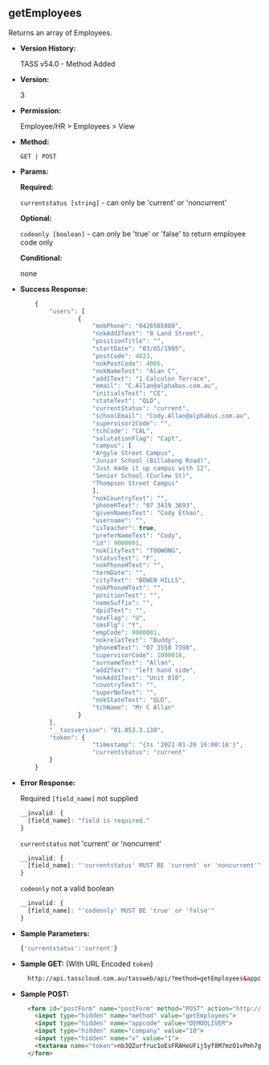 **getEmployees**
----
  Returns an array of Employees.

* **Version History:**

	TASS v54.0 - Method Added

* **Version:**

	3

* **Permission:**

   Employee/HR > Employees > View

* **Method:**

  `GET | POST`
  
*  **Params:**

   **Required:**
 
   `currentstatus [string]` - can only be 'current' or 'noncurrent'
   
   **Optional:**
 
   `codeonly [boolean]` - can only be 'true' or 'false' to return employee code only

   **Conditional:**

   none

* **Success Response:**
	
	```javascript
		{
			"users": [
					{
						"mobPhone": "0426505880",
						"nokAdd2Text": "8 Land Street",
						"positionTitle": "",
						"startDate": "03/05/1995",
						"postCode": 4023,
						"nokPostCode": 4066,
						"nokNameTest": "Alan C",
						"add1Text": "1 Calculon Terrace",
						"email": "C.Allan@alphabus.com.au",
						"initialsText": "CE",
						"stateText": "QLD",
						"currentStatus": "current",
						"schoolEmail": "Cody.Allan@alphabus.com.au",
						"supervisor2Code": "",
						"tchCode": "CAL",
						"salutationFlag": "Capt",
						"campus": [
						"Argyle Street Campus",
						"Junior School (Billabong Road)",
						"Just made it up campus with 12",
						"Senior School (Curlew St)",
						"Thompson Street Campus"
						],
						"nokCountryText": "",
						"phoneHText": "07 3419 3693",
						"givenNamesText": "Cody Ethan",
						"username": "",
						"isTeacher": true,
						"preferNameText": "Cody",
						"id": 9000001,
						"nokCityText": "TOOWONG",
						"statusText": "F",
						"nokPhoneHText": "",
						"termDate": "",
						"cityText": "BOWEN HILLS",
						"nokPhoneWText": "",
						"positionText": "",
						"nameSuffix": "",
						"dpidText": "",
						"sexFlag": "U",
						"smsFlg": "Y",
						"empCode": 9000001,
						"nokrelatText": "Buddy",
						"phoneWText": "07 3550 7398",
						"supervisorCode": 1000016,
						"surnameText": "Allan",
						"add2Text": "left hand side",
						"nokAdd1Text": "Unit 810",
						"countryText": "",
						"superNoText": "",
						"nokStateText": "QLD",
						"tchName": "Mr C Allan"
					}
			],
			"__tassversion": "01.053.3.138",
			"token": {
						"timestamp": "{ts '2021-01-20 16:00:16'}",
						"currentstatus": "current"
			}
		}
  ```
 
* **Error Response:**

	Required `[field_name]` not supplied
	```javascript
	__invalid: {
	  [field_name]: "field is required."
	}
	```

	`currentstatus` not 'current' or 'noncurrent'
	```javascript
	__invalid: {
	  [field_name]: "'currentstatus' MUST BE 'current' or 'noncurrent'"
	}
	```

	`codeonly` not a valid boolean
	```javascript
	__invalid: {
	  [field_name]: "'codeonly' MUST BE 'true' or 'false'"
	}
	```
* **Sample Parameters:**

  	```javascript
	{'currentstatus':'current'}
  ```

* **Sample GET:** (With URL Encoded `token`)

  ```HTML
	http://api.tasscloud.com.au/tassweb/api/?method=getEmployees&appcode=DEMOOLIVER&company=10&v=1&token=nb3QZurfruc1oEsFRAHeUFij5yf8M7mzO1vPmh7giNc%3D
  ```
  
* **Sample POST:**

  ```HTML
	<form id="postForm" name="postForm" method="POST" action="http://api.tasscloud.com.au/tassweb/api/">
	  <input type="hidden" name="method" value="getEmployees">
	  <input type="hidden" name="appcode" value="DEMOOLIVER">
	  <input type="hidden" name="company" value="10">
	  <input type="hidden" name="v" value="1">
	  <textarea name="token">nb3QZurfruc1oEsFRAHeUFij5yf8M7mzO1vPmh7giNc=</textarea>
	</form>
  ```

